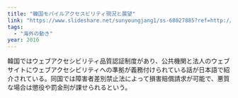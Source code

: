```yaml
---
title: "韓国モバイルアクセスビリティ現況と展望"
link: "https://www.slideshare.net/sunyoungjang1/ss-68027885?ref=http://sssslide.com/www.slideshare.net/sunyoungjang1/ss-68027885"
tags:
  - "海外の動き"
year: 2016
---
```


韓国ではウェブアクセシビリティ品質認証制度があり、公共機関と法人のウェブサイトにウェブアクセシビリティへの準拠が義務付けられている話が日本語で紹介されている。同国では障害者差別禁止法によって損害賠償請求が可能で、悪質な場合は懲役や罰金刑が課せられるという。
